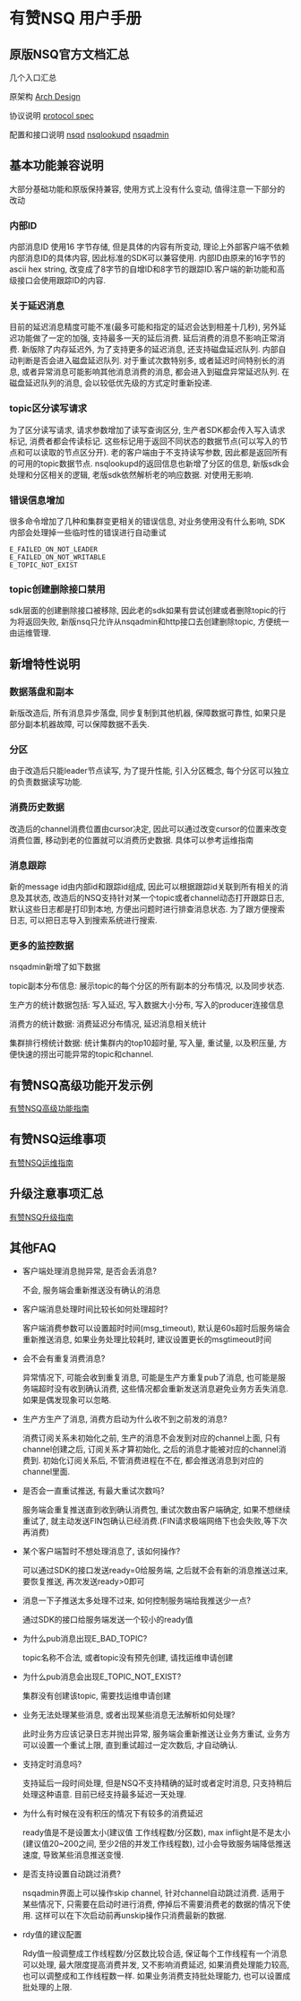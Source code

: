 # 有赞NSQ 用户手册

## 原版NSQ官方文档汇总
几个入口汇总

原架构
[Arch Design](http://nsq.io/overview/design.html)

协议说明
[protocol spec](http://nsq.io/clients/tcp_protocol_spec.html)

配置和接口说明
[nsqd](http://nsq.io/components/nsqd.html)
[nsqlookupd](http://nsq.io/components/nsqlookupd.html)
[nsqadmin](http://nsq.io/components/nsqadmin.html)


## 基本功能兼容说明

大部分基础功能和原版保持兼容, 使用方式上没有什么变动, 值得注意一下部分的改动
### 内部ID
内部消息ID 使用16 字节存储, 但是具体的内容有所变动, 理论上外部客户端不依赖内部消息ID的具体内容, 因此标准的SDK可以兼容使用. 内部ID由原来的16字节的ascii hex string, 改变成了8字节的自增ID和8字节的跟踪ID.客户端的新功能和高级接口会使用跟踪ID的内容.

### 关于延迟消息
目前的延迟消息精度可能不准(最多可能和指定的延迟会达到相差十几秒), 另外延迟功能做了一定的加强, 支持最多一天的延后消费. 延后消费的消息不影响正常消费. 新版除了内存延迟外, 为了支持更多的延迟消息, 还支持磁盘延迟队列. 内部自动判断是否会进入磁盘延迟队列. 对于重试次数特别多, 或者延迟时间特别长的消息, 或者异常消息可能影响其他消息消费的消息, 都会进入到磁盘异常延迟队列. 在磁盘延迟队列的消息, 会以较低优先级的方式定时重新投递.

### topic区分读写请求
为了区分读写请求, 请求参数增加了读写查询区分, 生产者SDK都会传入写入请求标记, 消费者都会传读标记. 这些标记用于返回不同状态的数据节点(可以写入的节点和可以读取的节点区分开). 老的客户端由于不支持读写参数, 因此都是返回所有的可用的topic数据节点.
nsqlookupd的返回信息也新增了分区的信息, 新版sdk会处理和分区相关的逻辑, 老版sdk依然解析老的响应数据. 对使用无影响.

### 错误信息增加
很多命令增加了几种和集群变更相关的错误信息, 对业务使用没有什么影响, SDK内部会处理掉一些临时性的错误进行自动重试
```
E_FAILED_ON_NOT_LEADER
E_FAILED_ON_NOT_WRITABLE
E_TOPIC_NOT_EXIST
```

### topic创建删除接口禁用
sdk层面的创建删除接口被移除, 因此老的sdk如果有尝试创建或者删除topic的行为将返回失败, 新版nsq只允许从nsqadmin和http接口去创建删除topic, 方便统一由运维管理.

## 新增特性说明

### 数据落盘和副本
新版改造后, 所有消息异步落盘, 同步复制到其他机器, 保障数据可靠性, 如果只是部分副本机器故障, 可以保障数据不丢失.

### 分区
由于改造后只能leader节点读写, 为了提升性能, 引入分区概念, 每个分区可以独立的负责数据读写功能.

### 消费历史数据
改造后的channel消费位置由cursor决定, 因此可以通过改变cursor的位置来改变消费位置, 移动到老的位置就可以消费历史数据. 具体可以参考运维指南

### 消息跟踪
新的message id由内部id和跟踪id组成, 因此可以根据跟踪id关联到所有相关的消息及其状态, 改造后的NSQ支持针对某一个topic或者channel动态打开跟踪日志, 默认这些日志都是打印到本地, 方便出问题时进行排查消息状态. 为了跟方便搜索日志, 可以把日志导入到搜索系统进行搜索.

### 更多的监控数据
nsqadmin新增了如下数据

topic副本分布信息: 展示topic的每个分区的所有副本的分布情况, 以及同步状态.

生产方的统计数据包括: 写入延迟, 写入数据大小分布, 写入的producer连接信息

消费方的统计数据: 消费延迟分布情况, 延迟消息相关统计

集群排行榜统计数据: 统计集群内的top10超时量, 写入量, 重试量, 以及积压量, 方便快速的捞出可能异常的topic和channel.


## 有赞NSQ高级功能开发示例

[有赞NSQ高级功能指南](Advanced-usage-reference.md)


## 有赞NSQ运维事项

[有赞NSQ运维指南](nsq-operation-reference.md)

## 升级注意事项汇总

[有赞NSQ升级指南](upgrade-notes.md)
## 其他FAQ

- 客户端处理消息抛异常, 是否会丢消息?

  不会, 服务端会重新推送没有确认的消息
- 客户端消息处理时间比较长如何处理超时?

  客户端消费参数可以设置超时时间(msg_timeout), 默认是60s超时后服务端会重新推送消息, 如果业务处理比较耗时, 建议设置更长的msgtimeout时间
- 会不会有重复消费消息?

  异常情况下, 可能会收到重复消息, 可能是生产方重复pub了消息, 也可能是服务端超时没有收到确认消费, 这些情况都会重新发送消息避免业务方丢失消息. 如果是偶发现象可以忽略.
- 生产方生产了消息, 消费方启动为什么收不到之前发的消息?
  
  消费订阅关系未初始化之前, 生产的消息不会发到对应的channel上面, 只有channel创建之后, 订阅关系才算初始化, 之后的消息才能被对应的channel消费到. 初始化订阅关系后, 不管消费进程在不在, 都会推送消息到对应的channel里面.
- 是否会一直重试推送, 有最大重试次数吗?

  服务端会重复推送直到收到确认消费包, 重试次数由客户端确定, 如果不想继续重试了, 就主动发送FIN包确认已经消费.(FIN请求极端网络下也会失败,等下次再消费)
- 某个客户端暂时不想处理消息了, 该如何操作?

  可以通过SDK的接口发送ready=0给服务端, 之后就不会有新的消息推送过来, 要恢复推送, 再次发送ready>0即可
- 消息一下子推送太多处理不过来, 如何控制服务端给我推送少一点?

  通过SDK的接口给服务端发送一个较小的ready值

- 为什么pub消息出现E_BAD_TOPIC?

  topic名称不合法, 或者topic没有预先创建, 请找运维申请创建
- 为什么pub消息会出现E_TOPIC_NOT_EXIST?

  集群没有创建该topic, 需要找运维申请创建
- 业务无法处理某些消息, 或者出现某些消息无法解析如何处理?

  此时业务方应该记录日志并抛出异常, 服务端会重新推送让业务方重试, 业务方可以设置一个重试上限, 直到重试超过一定次数后, 才自动确认.
- 支持定时消息吗?

  支持延后一段时间处理, 但是NSQ不支持精确的延时或者定时消息, 只支持稍后处理这种语意. 目前已经支持最多延迟一天处理.
- 为什么有时候在没有积压的情况下有较多的消费延迟

  ready值是不是设置太小(建议值 工作线程数/分区数), max inflight是不是太小(建议值20~200之间, 至少2倍的并发工作线程数), 过小会导致服务端降低推送速度, 导致某些消息推送变慢.
- 是否支持设置自动跳过消费?

  nsqadmin界面上可以操作skip channel, 针对channel自动跳过消费. 适用于某些情况下, 只需要在启动时进行消费, 停掉后不需要消费老的数据的情况下使用. 这样可以在下次启动前再unskip操作只消费最新的数据.
- rdy值的建议配置

  Rdy值一般调整成工作线程数/分区数比较合适, 保证每个工作线程有一个消息可以处理, 最大限度提高消费并发, 又不影响消费延迟, 如果消费处理能力较高, 也可以调整成和工作线程数一样. 如果业务消费支持批处理能力, 也可以设置成批处理的上限.
